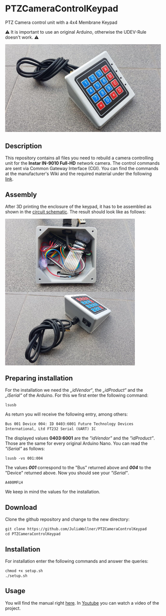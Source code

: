 # PTZCameraControlKeypad

PTZ Camera control unit with a 4x4 Membrane Keypad

:warning: It is important to use an original Arduino, otherwise the UDEV-Rule doesn't work. :warning:

![alt text](https://github.com/JuliaWollner/PTZCameraControlKeypad/blob/master/images/title/image_01.jpg)


## Description

This repository contains all files you need to rebuild a camera controlling unit for the **Instar IN-9010 Full-HD** network camera. The control commands are sent via Common Gateway Interface (CGI). You can find the commands at the manufacturer's Wiki and the required material under the following [link](https://github.com/JuliaWollner/PTZCameraControlKeypad/blob/master/material/material.txt).

## Assembly

After 3D printing the enclosure of the keypad, it has to be assembled as shown in the [circuit schematic](https://github.com/JuliaWollner/PTZCameraControlKeypad/blob/master/circuit/circuit_1.png). The result should look like as follows:

<img align="center" src="https://github.com/JuliaWollner/PTZCameraControlKeypad/blob/master/images/title/image_02.jpg" width="420"> <img align="center" src="https://github.com/JuliaWollner/PTZCameraControlKeypad/blob/master/images/title/image_03.jpg" width="420">

## Preparing installation

For the installation we need the *„idVendor“*, the *„idProduct“* and the *„iSerial“* of the Arduino. For this we first enter the following command:

```
lsusb
```

As return you will receive the following entry, among others:

```
Bus 001 Device 004: ID 0403:6001 Future Technology Devices International, Ltd FT232 Serial (UART) IC
```

The displayed values **0403:6001** are the *"idVendor"* and the *"idProduct"*. Those are the same for every original Arduino Nano. You can read the *"iSerial"* as follows:

```
lsusb -vs 001:004
```

The values ***001*** correspond to the "Bus" returned above and ***004*** to the "Device" returned above. Now you should see your *"iSerial"*.

```
A400MFLH
```

We keep in mind the values for the installation.

## Download

Clone the github repository and change to the new directory:
```
git clone https://github.com/JuliaWollner/PTZCameraControlKeypad
cd PTZCameraControlKeypad
```

## Installation

For installation enter the following commands and answer the queries:

```
chmod +x setup.sh
./setup.sh
```

## Usage

You will find the manual right [here](https://github.com/JuliaWollner/PTZCameraControlKeypad/tree/master/manual). In [Youtube](https://www.youtube.com/watch?v=fPmPj5Xyz6A) you can watch a video of the project.

